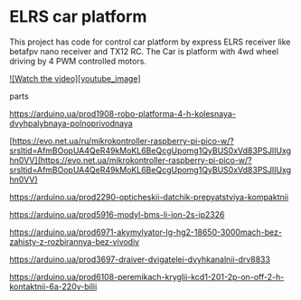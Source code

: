 # ELRS car platform

This project has code for  control car platform by express ELRS receiver like betafpv nano receiver and TX12 RC.
The Car is platform with 4wd wheel driving by 4 PWM controlled motors.


[![Watch the video][youtube_image]](https://youtube.com/shorts/cAvKrcaPvDQ?si=--G-0IcTNndGMqua)

parts 

https://arduino.ua/prod1908-robo-platforma-4-h-kolesnaya-dvyhpalybnaya-polnoprivodnaya

[https://evo.net.ua/ru/mikrokontroller-raspberry-pi-pico-w/?srsltid=AfmBOopUA4QeR49kMoKL6BeQcgUpomg1QyBUS0xVd83PSJlIUxghn0VV](https://evo.net.ua/mikrokontroller-raspberry-pi-pico-w/?srsltid=AfmBOopUA4QeR49kMoKL6BeQcgUpomg1QyBUS0xVd83PSJlIUxghn0VV)

https://arduino.ua/prod2290-opticheskii-datchik-prepyatstviya-kompaktnii

https://arduino.ua/prod5916-modyl-bms-li-ion-2s-ip2326

https://arduino.ua/prod6971-akymylyator-lg-hg2-18650-3000mach-bez-zahisty-z-rozbirannya-bez-vivodiv

https://arduino.ua/prod3697-draiver-dvigatelei-dvyhkanalnii-drv8833

https://arduino.ua/prod6108-peremikach-kryglii-kcd1-201-2p-on-off-2-h-kontaktnii-6a-220v-bilii





